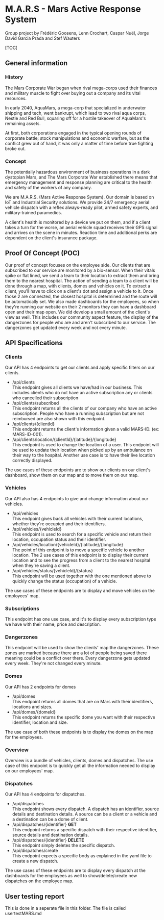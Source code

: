 # M.A.R.S - Mars Active Response System
Group project by Frédéric Goosens, Lenn Crochart, Caspar Nuël, Jorge David Garcia Prada and Stef Wauters

[TOC]

## General information
### History
The Mars Corporate War began when rival mega-corps used their finances and military muscle to fight over buying out a company and its vital resources. 

In early 2040, AquaMars, a mega-corp that specialized in underwater shipping and tech, went bankrupt, which lead to two rival aqua corps, Nestle and Red Bull, 
squaring off for a hostile takeover of AquaMars's remaining assets. 

At first, both corporations engaged in the typical opening rounds of corporate battle; stock manipulations and economic warfare, but as the conflict grew out of hand, it was only a matter of time before true fighting broke out.

### Concept
The potentially hazardous environment of business operations in a dark dystopian Mars, and The Mars Corporate War established there means that emergency management and response planning are critical to the health and safety of the workers of any company.

We are M.A.R.S. (Mars Active Response System). Our domain is based on IoT and Industrial Security solutions. We provide 24/7 emergency aerial vehicle dispatch with a reflex always-ready pilot, armed safety experts, and military-trained paramedics.

A client's health is monitored by a device we put on them, and if a client takes a turn for the worse, an aerial vehicle squad receives their GPS signal and arrives on the scene in minutes. Reaction time and additional perks are dependent on the client's insurance package.

## Proof Of Concept (POC)

Our proof of concept focuses on the employee side. Our clients that are subscribed to our service are monitored by a bio-sensor. When their vitals spike or flat lined, we send a team to their location to extract them and bring them to the nearest hospital. The action of sending a team to a client will be done through a map, with clients, domes and vehicles on it. To extract a client, you'll have to click on a client's dot and assign a vehicle to it. Once those 2 are connected, the closest hospital is determined and the route will be automatically set. We also made dashboards for the employees, so when they're running our website on their 2 monitors they can have a dashboard open and their map open. 
We did develop a small amount of the client's view as well. This includes our community aspect feature, the display of the dangerzones for people who are and aren't subscribed to our service. The dangerzones get updated every week and not every minute.

## API Specifications
### Clients

Our API has 4 endpoints to get our clients and apply specific filters on our clients. 
- /api/clients      
This endpoint gives all clients we have/had in our business. This includes clients who do not have an active subscription any or clients who cancelled their subscription
- /api/clients/subscribed       
This endpoint returns all the clients of our company who have an active subscription. People who have a running subscription but are not reimbursed are also shown with this endpoint.
- /api/clients/{clientId}       
This endpoint returns the client's information given a valid MARS-ID. (ex: MARS-ID-001).
- /api/clients/location/{clientId}/{latitude}/{longitude}       
This endpoint is used to change the location of a user. This endpoint will be used to update their location when picked up by an ambulance on their way to the hospital. Another use case is to have their live location correctly displayed.

The use cases of these endpoints are to show our clients on our client's dashboard, show them on our map and to move them on our map.

### Vehicles
Our API also has 4 endpoints to give and change information about our vehicles.
- /api/vehicles             
This endpoint gives back all vehicles with their current locations, whether they're occupied and their identifiers.
- /api/vehicles/{vehicleId}         
This endpoint is used to search for a specific vehicle and return their location, occupation status and their identifier.
- /api/vehicles/location/{vehicleId}/{latitude}/{longitude}     
The point of this endpoint is to move a specific vehicle to another location. The 2 use cases of this endpoint is to display their current location and to see the progress from a client to the nearest hospital when they're saving a client.
- /api/vehicles/status/{vehicleId}/{status}     
This endpoint will be used together with the one mentioned above to quickly change the status (occupation) of a vehicle.

The use cases of these endpoints are to display and move vehicles on the employees' map.

### Subscriptions

This endpoint has one use case, and it's to display every subscription type we have with their name, price and description.

### Dangerzones

This endpoint will be used to show the clients' map the dangerzones. These zones are marked because there are a lot of people being saved there meaning could be a conflict over there. Every dangerzone gets updated every week. They're not changed every minute.

### Domes

Our API has 2 endpoints for domes
- /api/domes        
This endpoint returns all domes that are on Mars with their  identifiers, locations and sizes.
- /api/domes/{domeId}       
This endpoint returns the specific dome you want with their respective identifier, location and size.

The use case of both these endpoints is to display the domes on the map for the employees.

### Overview

Overview is a bundle of vehicles, clients, domes and dispatches. The use case of this endpoint is to quickly get all the information needed to display on our employees' map.

### Dispatches

Our API has 4 endpoints for dispatches.

- /api/dispatches       
This endpoint shows every dispatch. A dispatch has an identifier, source details and destination details. A source can be a client or a vehicle and a destination can be a dome of client.
- /api/dispatches/{identifier} **GET**         
This endpoint returns a specific dispatch with their respective identifier, source details and destination details.
- /api/dispatches/{identifier} **DELETE**             
This endpoint simply deletes the specific dispatch.
- /api/dispatches/create        
This endpoint expects a specific body as explained in the yaml file to create a new dispatch.

The use cases of these endpoints are to display every dispatch at the dashboards for the employees as well to show/delete/create new dispatches on the employee map.

## User testing report

This is done in a seperate file in this folder. The file is called usertestMARS.md